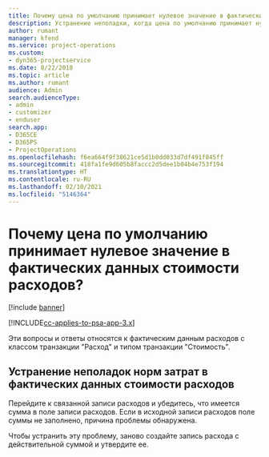 ```yaml
---
title: Почему цена по умолчанию принимает нулевое значение в фактических данных стоимости расходов?
description: Устранение неполадки, когда цена по умолчанию принимает нулевое значение в фактических данных стоимости расходов.
author: rumant
manager: kfend
ms.service: project-operations
ms.custom:
- dyn365-projectservice
ms.date: 8/22/2018
ms.topic: article
ms.author: rumant
audience: Admin
search.audienceType:
- admin
- customizer
- enduser
search.app:
- D365CE
- D365PS
- ProjectOperations
ms.openlocfilehash: f6ea664f9f38621ce5d1b0dd033d7df491f845ff
ms.sourcegitcommit: 418fa1fe9d605b8faccc2d5dee1b04b4e753f194
ms.translationtype: HT
ms.contentlocale: ru-RU
ms.lasthandoff: 02/10/2021
ms.locfileid: "5146364"
---
```

# <a name="why-is-the-price-defaulting-to-zero-on-expense-cost-actuals"></a>Почему цена по умолчанию принимает нулевое значение в фактических данных стоимости расходов?

[!include [banner](../includes/psa-now-project-operations.md)]

[!INCLUDE[cc-applies-to-psa-app-3.x](../includes/cc-applies-to-psa-app-3x.md)]

Эти вопросы и ответы относятся к фактическим данным расходов с классом транзакции "Расход" и типом транзакции "Стоимость".

## <a name="troubleshooting-cost-rates-on-expense-cost-actuals"></a>Устранение неполадок норм затрат в фактических данных стоимости расходов

Перейдите к связанной записи расходов и убедитесь, что имеется сумма в поле записи расходов. Если в исходной записи расходов поле суммы не заполнено, причина проблемы обнаружена.
 
Чтобы устранить эту проблему, заново создайте запись расхода с действительной суммой и утвердите ее.
